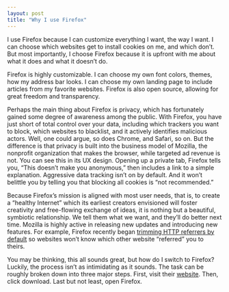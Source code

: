```yaml
---
layout: post
title: "Why I use Firefox"
---
```

I use Firefox because I can customize everything I want, the way I want. I can choose which websites get to install cookies on me, and which don’t. But most importantly, I choose Firefox because it is upfront with me about what it does and what it doesn’t do.

Firefox is highly customizable. I can choose my own font colors, themes, how my address bar looks. I can choose my own landing page to include articles from my favorite websites. Firefox is also open source, allowing for great freedom and transparency.

Perhaps the main thing about Firefox is privacy, which has fortunately gained some degree of awareness among the public. With Firefox, you have just short of total control over your data, including which trackers you want to block, which websites to blacklist, and it actively identifies malicious actors. Well, one could argue, so does Chrome, and Safari, so on. But the difference is that privacy is built into the business model of Mozilla, the nonprofit organization that makes the browser, while targeted ad revenue is not. You can see this in its UX design. Opening up a private tab, Firefox tells you, “This doesn’t make you anonymous,” then includes a link to a simple explanation. Aggressive data tracking isn’t on by default. And it won’t belittle you by telling you that blocking all cookies is “not recommended.”

Because Firefox’s mission is aligned with most user needs, that is, to create a “healthy Internet” which its earliest creators envisioned will foster creativity and free-flowing exchange of ideas, it is nothing but a beautiful, symbiotic relationship. We tell them what we want, and they’ll do better next time. Mozilla is highly active in releasing new updates and introducing new features. For example, Firefox recently began [trimming HTTP referrers by default](https://blog.mozilla.org/security/2021/03/22/firefox-87-trims-http-referrers-by-default-to-protect-user-privacy/) so websites won’t know which other website “referred” you to theirs.

You may be thinking, this all sounds great, but how do I switch to Firefox? Luckily, the process isn’t as intimidating as it sounds. The task can be roughly broken down into three major steps. First, visit their [website](https://www.mozilla.org/en-US/firefox/new/). Then, click download. Last but not least, open Firefox.
